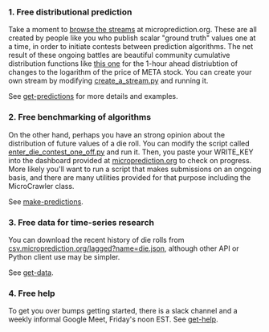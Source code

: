 ### 1. Free distributional prediction

Take a moment to [browse the streams](https://www.microprediction.org/browse_streams.html) at microprediction.org. These are all created by people like you who publish scalar "ground truth" values one at a time, in order to initiate contests between prediction algorithms. The net result of these ongoing battles are beautiful community cumulative distribution functions like [this one](https://www.microprediction.org/stream_dashboard.html?stream=faang_1&horizon=3555) for the 1-hour ahead distriubtion of changes to the logarithm of the price of META stock. You can create your own stream by modifying [create_a_stream.py](https://github.com/microprediction/microprediction/blob/master/hello_world/create_a_stream.py) and running it. 

See [get-predictions](https://microprediction.github.io/dotcom/get-predictions.html) for more details and examples. 

### 2. Free benchmarking of algorithms

On the other hand, perhaps you have an strong opinion about the distribution of future values of a die roll. You can modify the script called
[enter_die_contest_one_off.py](https://github.com/microprediction/microprediction/blob/master/hello_world/enter_die_contest_one_off.py) and run it. Then, you paste your WRITE_KEY into the dashboard provided at [microprediction.org](https://www.microprediction.org/) to check on progress. More likely you'll want to run a script that makes submissions on an ongoing basis, and there are many utilities provided for that purpose including the MicroCrawler class. 

See [make-predictions](https://microprediction.github.io/dotcom/make-predictions.html).  

### 3. Free data for time-series research

You can download the recent history of die rolls from [csv.microprediction.org/lagged?name=die.json](https://csv.microprediction.org/lagged?name=die.json), although other API or Python client use may be simpler. 

See [get-data](https://microprediction.github.io/get-data.html). 

### 4. Free help 

To get you over bumps getting started, there is a slack channel and a weekly informal Google Meet, Friday's noon EST. See [get-help](https://microprediction.github.io/get-help.html). 


